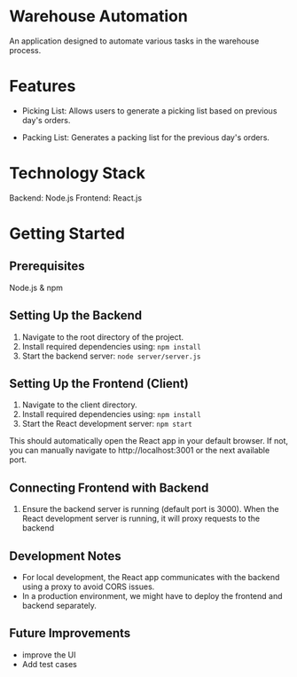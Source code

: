 # Warehouse Automation
An application designed to automate various tasks in the warehouse process.

# Features
- Picking List: Allows users to generate a picking list based on previous day's orders.

- Packing List: Generates a packing list for the previous day's orders.

# Technology Stack
Backend: Node.js
Frontend: React.js

# Getting Started
## Prerequisites
Node.js & npm

## Setting Up the Backend
1. Navigate to the root directory of the project.
2. Install required dependencies using:
    `npm install`
3. Start the backend server:
    `node server/server.js`

## Setting Up the Frontend (Client)
1. Navigate to the client directory.
2. Install required dependencies using:
    `npm install`
3. Start the React development server:
    `npm start`

This should automatically open the React app in your default browser. If not, you can manually navigate to http://localhost:3001 or the next available port.

## Connecting Frontend with Backend
1. Ensure the backend server is running (default port is 3000). When the React development server is running, it will proxy requests to the backend 

## Development Notes
- For local development, the React app communicates with the backend using a proxy to avoid CORS issues.
- In a production environment, we might have to deploy the frontend and backend separately.

## Future Improvements 
- improve the UI
- Add test cases

